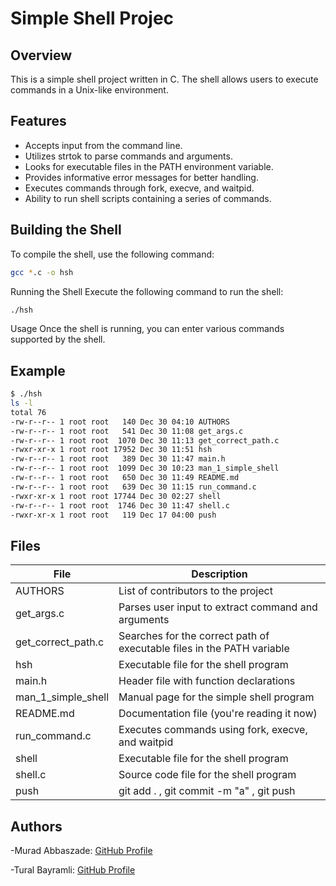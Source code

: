 # Simple Shell Projec
## Overview
This is a simple shell project written in C. The shell allows users to execute commands in a Unix-like environment.

## Features
- Accepts input from the command line.
- Utilizes strtok to parse commands and arguments.
- Looks for executable files in the PATH environment variable.
- Provides informative error messages for better handling.
- Executes commands through fork, execve, and waitpid.
- Ability to run shell scripts containing a series of commands.

## Building the Shell
To compile the shell, use the following command:

```bash
gcc *.c -o hsh
```
Running the Shell
Execute the following command to run the shell:

```bash
./hsh
```
Usage
Once the shell is running, you can enter various commands supported by the shell.

## Example
```bash
$ ./hsh
ls -l
total 76
-rw-r--r-- 1 root root   140 Dec 30 04:10 AUTHORS
-rw-r--r-- 1 root root   541 Dec 30 11:08 get_args.c
-rw-r--r-- 1 root root  1070 Dec 30 11:13 get_correct_path.c
-rwxr-xr-x 1 root root 17952 Dec 30 11:51 hsh
-rw-r--r-- 1 root root   389 Dec 30 11:47 main.h
-rw-r--r-- 1 root root  1099 Dec 30 10:23 man_1_simple_shell
-rw-r--r-- 1 root root   650 Dec 30 11:49 README.md
-rw-r--r-- 1 root root   639 Dec 30 11:15 run_command.c
-rwxr-xr-x 1 root root 17744 Dec 30 02:27 shell
-rw-r--r-- 1 root root  1746 Dec 30 11:47 shell.c
-rwxr-xr-x 1 root root   119 Dec 17 04:00 push
```
## Files

| File                  | Description                                   |
|-----------------------|-----------------------------------------------|
| AUTHORS               | List of contributors to the project           |
| get_args.c            | Parses user input to extract command and arguments |
| get_correct_path.c    | Searches for the correct path of executable files in the PATH variable |
| hsh                   | Executable file for the shell program         |
| main.h                | Header file with function declarations       |
| man_1_simple_shell    | Manual page for the simple shell program      |
| README.md             | Documentation file (you're reading it now)  |
| run_command.c         | Executes commands using fork, execve, and waitpid |
| shell                 | Executable file for the shell program         |
| shell.c               | Source code file for the shell program        |
| push                  | git add . , git commit -m "a" , git push  |

## Authors
-Murad Abbaszade: [GitHub Profile](https://github.com/MuradAbbaszade)

-Tural Bayramli: [GitHub Profile](https://github.com/STTGL)
